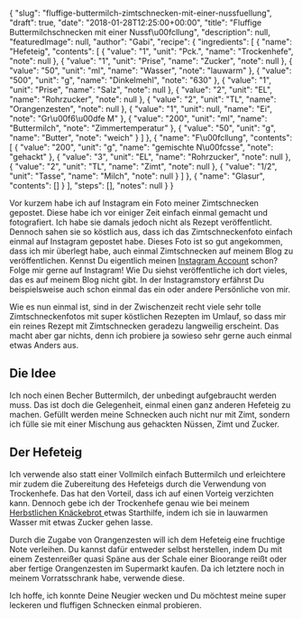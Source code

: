 {
    "slug": "fluffige-buttermilch-zimtschnecken-mit-einer-nussfuellung",
    "draft": true,
    "date": "2018-01-28T12:25:00+00:00",
    "title": "Fluffige Buttermilchschnecken mit einer Nussf\u00fcllung",
    "description": null,
    "featuredImage": null,
    "author": "Gabi",
    "recipe": {
        "ingredients": [
            {
                "name": "Hefeteig",
                "contents": [
                    {
                        "value": "1",
                        "unit": "Pck.",
                        "name": "Trockenhefe",
                        "note": null
                    },
                    {
                        "value": "1",
                        "unit": "Prise",
                        "name": "Zucker",
                        "note": null
                    },
                    {
                        "value": "50",
                        "unit": "ml",
                        "name": "Wasser",
                        "note": "lauwarm"
                    },
                    {
                        "value": "500",
                        "unit": "g",
                        "name": "Dinkelmehl",
                        "note": "630"
                    },
                    {
                        "value": "1",
                        "unit": "Prise",
                        "name": "Salz",
                        "note": null
                    },
                    {
                        "value": "2",
                        "unit": "EL",
                        "name": "Rohrzucker",
                        "note": null
                    },
                    {
                        "value": "2",
                        "unit": "TL",
                        "name": "Orangenzesten",
                        "note": null
                    },
                    {
                        "value": "1",
                        "unit": null,
                        "name": "Ei",
                        "note": "Gr\u00f6\u00dfe M"
                    },
                    {
                        "value": "200",
                        "unit": "ml",
                        "name": "Buttermilch",
                        "note": "Zimmertemperatur"
                    },
                    {
                        "value": "50",
                        "unit": "g",
                        "name": "Butter",
                        "note": "weich"
                    }
                ]
            },
            {
                "name": "F\u00fcllung",
                "contents": [
                    {
                        "value": "200",
                        "unit": "g",
                        "name": "gemischte N\u00fcsse",
                        "note": "gehackt"
                    },
                    {
                        "value": "3",
                        "unit": "EL",
                        "name": "Rohrzucker",
                        "note": null
                    },
                    {
                        "value": "2",
                        "unit": "TL",
                        "name": "Zimt",
                        "note": null
                    },
                    {
                        "value": "1\/2",
                        "unit": "Tasse",
                        "name": "Milch",
                        "note": null
                    }
                ]
            },
            {
                "name": "Glasur",
                "contents": []
            }
        ],
        "steps": [],
        "notes": null
    }
}

Vor kurzem habe ich auf Instagram ein Foto meiner Zimtschnecken gepostet. Diese habe ich vor einiger Zeit einfach einmal gemacht und fotografiert. Ich habe sie damals jedoch nicht als Rezept veröffentlicht. Dennoch sahen sie so köstlich aus, dass ich das Zimtschneckenfoto einfach einmal auf Instagram gepostet habe. Dieses Foto ist so gut angekommen, dass ich mir überlegt habe, auch einmal Zimtschnecken auf meinem Blog zu veröffentlichen. Kennst Du eigentlich meinen [Instagram Account](https://www.instagram.com/kochfokus.de/ "Instagram Account") schon? Folge mir gerne auf Instagram! Wie Du siehst veröffentliche ich dort vieles, das es auf meinem Blog nicht gibt. In der Instagramstory erfährst Du beispielsweise auch schon einmal das ein oder andere Persönliche von mir.

Wie es nun einmal ist, sind in der Zwischenzeit recht viele sehr tolle Zimtschneckenfotos mit super köstlichen Rezepten im Umlauf, so dass mir ein reines Rezept mit Zimtschnecken geradezu langweilig erscheint. Das macht aber gar nichts, denn ich probiere ja sowieso sehr gerne auch einmal etwas Anders aus.

## Die Idee

Ich noch einen Becher Buttermilch, der unbedingt aufgebraucht werden muss. Das ist doch die Gelegenheit, einmal einen ganz anderen Hefeteig zu machen.
Gefüllt werden meine Schnecken auch nicht nur mit Zimt, sondern ich fülle sie mit einer Mischung aus gehackten Nüssen, Zimt und Zucker.

## Der Hefeteig

Ich verwende also statt einer Vollmilch einfach Buttermilch und erleichtere mir zudem die Zubereitung des Hefeteigs durch die Verwendung von Trockenhefe. Das hat den Vorteil, dass ich auf einen Vorteig verzichten kann. Dennoch gebe ich der Trockenhefe genau wie bei meinem [Herbstlichen Knäckebrot ](https://kochfokus.de/artikel/herbstliches-knaeckebrot/ "Herbstlichen Knäckebrot ") etwas Starthilfe, indem ich sie in lauwarmen Wasser mit etwas Zucker gehen lasse.

Durch die Zugabe von Orangenzesten will ich dem Hefeteig eine fruchtige Note verleihen. Du kannst dafür entweder selbst herstellen, indem Du mit einem Zestenreißer quasi Späne aus der Schale einer Bioorange reißt oder aber fertige Orangenzesten im Supermarkt kaufen. Da ich letztere noch in meinem Vorratsschrank habe,  verwende diese.


Ich hoffe, ich konnte Deine Neugier wecken und Du möchtest meine super leckeren und fluffigen Schnecken einmal probieren.